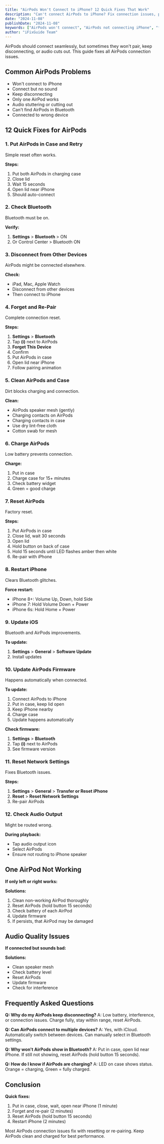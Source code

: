 ```yaml
---
title: "AirPods Won't Connect to iPhone? 12 Quick Fixes That Work"
description: "Can't connect AirPods to iPhone? Fix connection issues, pairing problems, and audio cutting out with our complete AirPods troubleshooting guide."
date: "2024-11-08"
publishDate: "2024-11-08"
keywords: ["AirPods won't connect", "AirPods not connecting iPhone", "fix AirPods connection", "AirPods pairing issues", "AirPods disconnecting"]
author: "iFixGuide Team"
---
```


AirPods should connect seamlessly, but sometimes they won't pair, keep disconnecting, or audio cuts out. This guide fixes all AirPods connection issues.

## Common AirPods Problems

- Won't connect to iPhone
- Connect but no sound
- Keep disconnecting
- Only one AirPod works
- Audio stuttering or cutting out
- Can't find AirPods in Bluetooth
- Connected to wrong device

## 12 Quick Fixes for AirPods

### 1. Put AirPods in Case and Retry

Simple reset often works.

**Steps:**
1. Put both AirPods in charging case
2. Close lid
3. Wait 15 seconds
4. Open lid near iPhone
5. Should auto-connect

### 2. Check Bluetooth

Bluetooth must be on.

**Verify:**
1. **Settings** > **Bluetooth** > ON
2. Or Control Center > Bluetooth ON

### 3. Disconnect from Other Devices

AirPods might be connected elsewhere.

**Check:**
- iPad, Mac, Apple Watch
- Disconnect from other devices
- Then connect to iPhone

### 4. Forget and Re-Pair

Complete connection reset.

**Steps:**
1. **Settings** > **Bluetooth**
2. Tap **(i)** next to AirPods
3. **Forget This Device**
4. Confirm
5. Put AirPods in case
6. Open lid near iPhone
7. Follow pairing animation

### 5. Clean AirPods and Case

Dirt blocks charging and connection.

**Clean:**
- AirPods speaker mesh (gently)
- Charging contacts on AirPods
- Charging contacts in case
- Use dry lint-free cloth
- Cotton swab for mesh

### 6. Charge AirPods

Low battery prevents connection.

**Charge:**
1. Put in case
2. Charge case for 15+ minutes
3. Check battery widget
4. Green = good charge

### 7. Reset AirPods

Factory reset.

**Steps:**
1. Put AirPods in case
2. Close lid, wait 30 seconds
3. Open lid
4. Hold button on back of case
5. Hold 15 seconds until LED flashes amber then white
6. Re-pair with iPhone

### 8. Restart iPhone

Clears Bluetooth glitches.

**Force restart:**
- iPhone 8+: Volume Up, Down, hold Side
- iPhone 7: Hold Volume Down + Power
- iPhone 6s: Hold Home + Power

### 9. Update iOS

Bluetooth and AirPods improvements.

**To update:**
1. **Settings** > **General** > **Software Update**
2. Install updates

### 10. Update AirPods Firmware

Happens automatically when connected.

**To update:**
1. Connect AirPods to iPhone
2. Put in case, keep lid open
3. Keep iPhone nearby
4. Charge case
5. Update happens automatically

**Check firmware:**
1. **Settings** > **Bluetooth**
2. Tap **(i)** next to AirPods
3. See firmware version

### 11. Reset Network Settings

Fixes Bluetooth issues.

**Steps:**
1. **Settings** > **General** > **Transfer or Reset iPhone**
2. **Reset** > **Reset Network Settings**
3. Re-pair AirPods

### 12. Check Audio Output

Might be routed wrong.

**During playback:**
- Tap audio output icon
- Select AirPods
- Ensure not routing to iPhone speaker

## One AirPod Not Working

**If only left or right works:**

**Solutions:**
1. Clean non-working AirPod thoroughly
2. Reset AirPods (hold button 15 seconds)
3. Check battery of each AirPod
4. Update firmware
5. If persists, that AirPod may be damaged

## Audio Quality Issues

**If connected but sounds bad:**

**Solutions:**
- Clean speaker mesh
- Check battery level
- Reset AirPods
- Update firmware
- Check for interference

## Frequently Asked Questions

**Q: Why do my AirPods keep disconnecting?**
A: Low battery, interference, or connection issues. Charge fully, stay within range, reset AirPods.

**Q: Can AirPods connect to multiple devices?**
A: Yes, with iCloud. Automatically switch between devices. Can manually select in Bluetooth settings.

**Q: Why won't AirPods show in Bluetooth?**
A: Put in case, open lid near iPhone. If still not showing, reset AirPods (hold button 15 seconds).

**Q: How do I know if AirPods are charging?**
A: LED on case shows status. Orange = charging, Green = fully charged.

## Conclusion

**Quick fixes:**
1. Put in case, close, wait, open near iPhone (1 minute)
2. Forget and re-pair (2 minutes)
3. Reset AirPods (hold button 15 seconds)
4. Restart iPhone (2 minutes)

Most AirPods connection issues fix with resetting or re-pairing. Keep AirPods clean and charged for best performance.
